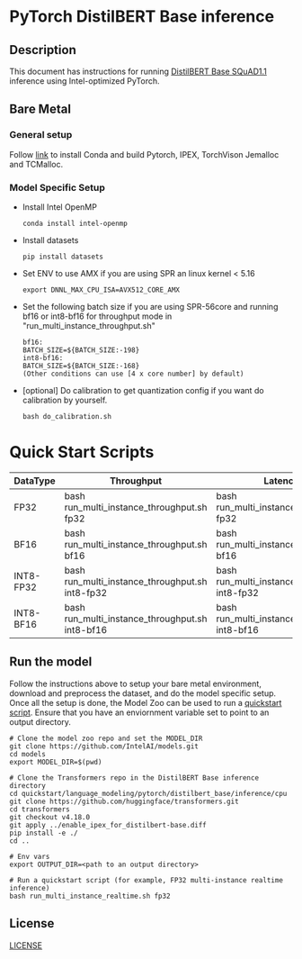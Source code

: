 <!--- 0. Title -->
# PyTorch DistilBERT Base inference

<!-- 10. Description -->
## Description

This document has instructions for running [DistilBERT Base SQuAD1.1](https://huggingface.co/distilbert-base-uncased-distilled-squad) inference using Intel-optimized PyTorch.

## Bare Metal
### General setup

Follow [link](/docs/general/pytorch/BareMetalSetup.md) to install Conda and build Pytorch, IPEX, TorchVison Jemalloc and TCMalloc.

### Model Specific Setup

* Install Intel OpenMP
  ```
  conda install intel-openmp
  ```

* Install datasets
  ```
  pip install datasets
  ```

* Set ENV to use AMX if you are using SPR an linux kernel < 5.16
  ```
  export DNNL_MAX_CPU_ISA=AVX512_CORE_AMX
  ```
* Set the following batch size if you are using SPR-56core and running bf16 or int8-bf16 for throughput mode in "run_multi_instance_throughput.sh"
  ```
  bf16:
  BATCH_SIZE=${BATCH_SIZE:-198}
  int8-bf16:
  BATCH_SIZE=${BATCH_SIZE:-168}
  (Other conditions can use [4 x core number] by default)
  ```

* [optional] Do calibration to get quantization config if you want do calibration by yourself.
  ```
  bash do_calibration.sh
  ```

# Quick Start Scripts

|  DataType   | Throughput  |  Latency    |   Accuracy  |
| ----------- | ----------- | ----------- | ----------- |
| FP32        | bash run_multi_instance_throughput.sh fp32 | bash run_multi_instance_realtime.sh fp32 | bash run_accuracy.sh fp32 |
| BF16        | bash run_multi_instance_throughput.sh bf16 | bash run_multi_instance_realtime.sh bf16 | bash run_accuracy.sh bf16 |
| INT8-FP32        | bash run_multi_instance_throughput.sh int8-fp32 | bash run_multi_instance_realtime.sh int8-fp32 | bash run_accuracy.sh int8-fp32 |
| INT8-BF16       | bash run_multi_instance_throughput.sh int8-bf16 | bash run_multi_instance_realtime.sh int8-bf16 | bash run_accuracy.sh int8-bf16 |

## Run the model

Follow the instructions above to setup your bare metal environment, download and
preprocess the dataset, and do the model specific setup. Once all the setup is done,
the Model Zoo can be used to run a [quickstart script](#quick-start-scripts).
Ensure that you have an enviornment variable set to point to an output directory.

```
# Clone the model zoo repo and set the MODEL_DIR
git clone https://github.com/IntelAI/models.git
cd models
export MODEL_DIR=$(pwd)

# Clone the Transformers repo in the DistilBERT Base inference directory
cd quickstart/language_modeling/pytorch/distilbert_base/inference/cpu
git clone https://github.com/huggingface/transformers.git
cd transformers
git checkout v4.18.0
git apply ../enable_ipex_for_distilbert-base.diff
pip install -e ./
cd ..

# Env vars
export OUTPUT_DIR=<path to an output directory>

# Run a quickstart script (for example, FP32 multi-instance realtime inference)
bash run_multi_instance_realtime.sh fp32
```

<!--- 80. License -->
## License
[LICENSE](https://github.com/IntelAI/models/blob/master/LICENSE)

